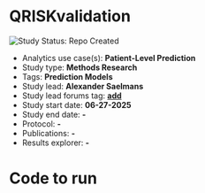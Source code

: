 QRISKvalidation
=============

<img src="https://img.shields.io/badge/Study%20Status-Repo%20Created-lightgray.svg" alt="Study Status: Repo Created">

- Analytics use case(s): **Patient-Level Prediction**
- Study type: **Methods Research**
- Tags: **Prediction Models**
- Study lead: **Alexander Saelmans**
- Study lead forums tag: **[add](https://forums.ohdsi.org/u/add)**
- Study start date: **06-27-2025**
- Study end date: **-**
- Protocol: **-**
- Publications: **-**
- Results explorer: **-**



Code to run
=========
```r


